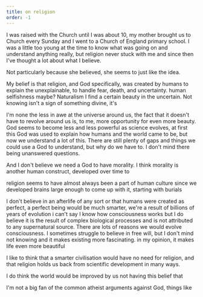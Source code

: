 ```yaml
---
title: on religion
order: -1
---
```


I was raised with the Church until I was about 10, my mother brought us to Church every Sunday and I went to a Church of England primary school. I was a little too young at the time to know what was going on and understand anything really, but religion never stuck with me and since then I've thought a lot about what I believe.

Not particularly because she believed, she seems to just like the idea.


My belief is that religion, and God specifically, was created by humans to explain the unexplainable, to handle fear, death, and uncertainty.
human selfishness maybe?
Naturalism
I find a certain beauty in the uncertain. Not knowing isn't a sign of something divine, it's

I'm none the less in awe at the universe around us, the fact that it doesn't have to revolve around us is, to me, more opportunity for even more beauty.
God seems to become less and less powerful as science evolves, at first this God was used to explain how humans and the world came to be, but now we understand a lot of this. There are still plenty of gaps and things we could use a God to understand, but why do we have to. I don't mind there being unanswered questions.

And I don't believe we need a God to have morality. I think morality is another human construct, developed over time to 
 

religion seems to have almost always been a part of human culture since we developed brains large enough to come up with it, starting with burials 

I don't believe in an afterlife of any sort or that humans were created as perfect, a perfect being would be much smarter, we're a result of billions of years of evolution
i can't say I know how consciousness works but I do believe it is the result of complex biological processes and is not attributed to any supernatural source. There are lots of reasons we would evolve consciousness. I sometimes struggle to believe in free will, but I don't mind not knowing and it makes existing more fascinating.
in my opinion, it makes life even more beautiful

I like to think that a smarter civilisation would have no need for religion, and that religion holds us back from scientific development in many ways.

I do think the world would be improved by us not having this belief that 

I'm not a big fan of the common atheist arguments against God, things like 